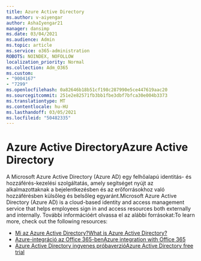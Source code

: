 ```yaml
---
title: Azure Active Directory
ms.author: v-aiyengar
author: AshaIyengar21
manager: dansimp
ms.date: 03/04/2021
ms.audience: Admin
ms.topic: article
ms.service: o365-administration
ROBOTS: NOINDEX, NOFOLLOW
localization_priority: Normal
ms.collection: Adm_O365
ms.custom:
- "9004167"
- "7299"
ms.openlocfilehash: 0a82646b18b51cf198c287990e5ce447619aac20
ms.sourcegitcommit: 251e2e82571fb3bb1fbe3dbf7bfca30e004b3373
ms.translationtype: MT
ms.contentlocale: hu-HU
ms.lasthandoff: 03/05/2021
ms.locfileid: "50482335"
---
```

# <a name="azure-active-directory"></a><span data-ttu-id="b18d1-102">Azure Active Directory</span><span class="sxs-lookup"><span data-stu-id="b18d1-102">Azure Active Directory</span></span>

<span data-ttu-id="b18d1-103">A Microsoft Azure Active Directory (Azure AD) egy felhőalapú identitás- és hozzáférés-kezelési szolgáltatás, amely segítséget nyújt az alkalmazottaknak a bejelentkezésben és az erőforrásokhoz való hozzáférésben külsőleg és belsőleg egyaránt.</span><span class="sxs-lookup"><span data-stu-id="b18d1-103">Microsoft Azure Active Directory (Azure AD) is a cloud-based identity and access management service that helps employees sign in and access resources both externally and internally.</span></span> <span data-ttu-id="b18d1-104">További információért olvassa el az alábbi forrásokat:</span><span class="sxs-lookup"><span data-stu-id="b18d1-104">To learn more, check out the following resources:</span></span>

- [<span data-ttu-id="b18d1-105">Mi az Azure Active Directory?</span><span class="sxs-lookup"><span data-stu-id="b18d1-105">What is Azure Active Directory?</span></span>](https://go.microsoft.com/fwlink/?linkid=2081145)
- [<span data-ttu-id="b18d1-106">Azure-integráció az Office 365-ben</span><span class="sxs-lookup"><span data-stu-id="b18d1-106">Azure integration with Office 365</span></span>](https://go.microsoft.com/fwlink/?linkid=2081218)
- [<span data-ttu-id="b18d1-107">Azure Active Directory ingyenes próbaverzió</span><span class="sxs-lookup"><span data-stu-id="b18d1-107">Azure Active Directory free trial</span></span>](https://go.microsoft.com/fwlink/?linkid=2081144)
